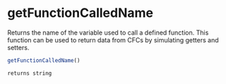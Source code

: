 # getFunctionCalledName

 Returns the name of the variable used to call a defined function. This function can be used to return data from CFCs by simulating getters and setters.

```javascript
getFunctionCalledName()
```

```javascript
returns string
```
